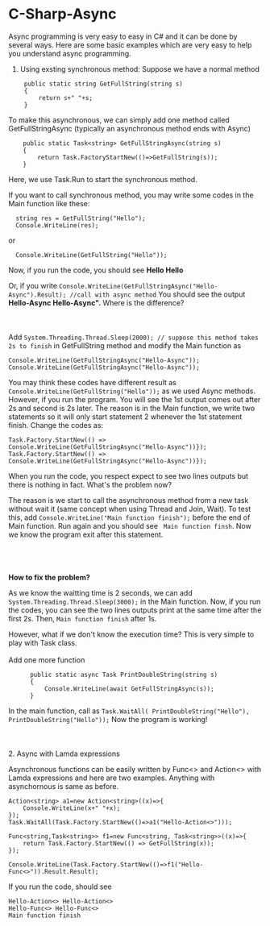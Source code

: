 # C-Sharp-Async

Async programming is very easy to easy in C# and it can be done by several ways. Here are some basic examples which are very easy to help you understand async programming.

1. Using exsting synchronous method:
  Suppose we have a normal method
  
        public static string GetFullString(string s)
        {
            return s+" "+s;
        }
  
  To make this asynchronous, we can simply add one method called GetFullStringAsync (typically an asynchronous method ends with Async)
  
        public static Task<string> GetFullStringAsync(string s)
        {
            return Task.FactoryStartNew(()=>GetFullString(s));
        }
  
  Here, we use Task.Run to start the synchronous method.
  
  If you want to call synchronous method, you may write some codes in the Main function like these:
  
      string res = GetFullString("Hello");
      Console.WriteLine(res);
      
  or
    
      Console.WriteLine(GetFullString("Hello"));
      
  Now, if you run the code, you should see **Hello Hello**
  
  Or, if you write `Console.WriteLine(GetFullStringAsync("Hello-Async").Result); //call with async method`
  You should see the output **Hello-Async Hello-Async".** Where is the difference?
\
\
\
\
  Add `System.Threading.Thread.Sleep(2000); // suppose this method takes 2s to finish` in GetFullString method and
  modify the Main function as 
  
    Console.WriteLine(GetFullStringAsync("Hello-Async"));
    Console.WriteLine(GetFullStringAsync("Hello-Async"));
  
  You may think these codes have different result as `Console.WriteLine(GetFullString("Hello"));` as we used Async methods. However, if you run the program. You will see the 1st output comes out after 2s and second is 2s later. 
  The reason is in the Main function, we write two statements so it will only start statement 2 whenever the 1st statement finish. Change the codes as:
  ```
  Task.Factory.StartNew(() => Console.WriteLine(GetFullStringAsync("Hello-Async"))});
  Task.Factory.StartNew(() => Console.WriteLine(GetFullStringAsync("Hello-Async"))});
  ```
  When you run the code, you respect expect to see two lines outputs but there is nothing in fact. What's the problem now?
  
  The reason is we start to call the asynchronous method from a new task without wait it (same concept when using Thread and Join, Wait). To test this, add `Console.WriteLine("Main function finish");` before the end of Main function. Run again and you should see ` Main function finsh`. Now we know the program exit after this statement. 
\
\
\
\
\
**How to fix the problem?**
  
  As we know the waitting time is 2 seconds, we can add `System.Threading.Thread.Sleep(3000);` in the Main function. Now, if you run the codes, you can see the two lines outputs print at the same time after the first 2s. Then, `Main function finish` after 1s.
  
  However, what if we don't know the execution time? This is very simple to play with Task class.
  \
  \
  Add one more function
  ```
        public static async Task PrintDoubleString(string s)
        {
            Console.WriteLine(await GetFullStringAsync(s));
        }
  ```
  In the main function, call as `Task.WaitAll( PrintDoubleString("Hello"), PrintDoubleString("Hello"));` Now the program is working!
  \
  \
  \
  \
  2. Async with Lamda expressions
  
  Asynchronous functions can be easily written by Func<> and Action<> with Lamda expressions and here are two examples. Anything with asynchornous is same as before.
```
Action<string> a1=new Action<string>((x)=>{
    Console.WriteLine(x+" "+x); 
});
Task.WaitAll(Task.Factory.StartNew(()=>a1("Hello-Action<>")));

Func<string,Task<string>> f1=new Func<string, Task<string>>((x)=>{
    return Task.Factory.StartNew(() => GetFullString(x));
});

Console.WriteLine(Task.Factory.StartNew(()=>f1("Hello-Func<>")).Result.Result);
```
 
 If you run the code, should see
```
Hello-Action<> Hello-Action<>
Hello-Func<> Hello-Func<>
Main function finish
```
